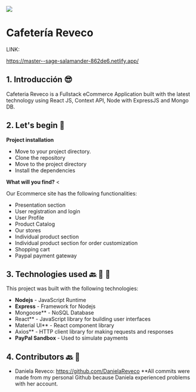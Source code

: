 ![](https://imgtr.ee/images/2023/03/31/UZKTQ.gif)

# **Cafetería Reveco**

LINK:

https://master--sage-salamander-862de6.netlify.app/

## 1. Introducción 😎

Cafeteria Reveco is a Fullstack eCommerce Application built with the latest technology using React JS, Context API, Node with ExpressJS and Mongo DB.

## 2. Let's begin 🏃

**Project installation**
- Move to your project directory.
- Clone the repository
- Move to the project directory
- Install the dependencies

**What will you find?** <

Our Ecommerce site has the following functionalities:
- Presentation section 
- User registration and login
- User Profile
- Product Catalog
- Our stores
- Individual product section
- Individual product section for order customization
- Shopping cart
- Paypal payment gateway




## 3. Technologies used 🔙 🦾 🦾
This project was built with the following technologies:
- **Nodejs** - JavaScript Runtime
- **Express** - Framework for Nodejs
- Mongoose** - NoSQL Database
- React** - JavaScript library for building user interfaces
- Material UI** - React component library
- Axios** - HTTP client library for making requests and responses
- **PayPal Sandbox** - Used to simulate payments

## 4. Contributors 🔙 🦾
- Daniela Reveco: https://github.com/DanielaReveco
**All commits were made from my personal Github because Daniela experienced problems with her account.

